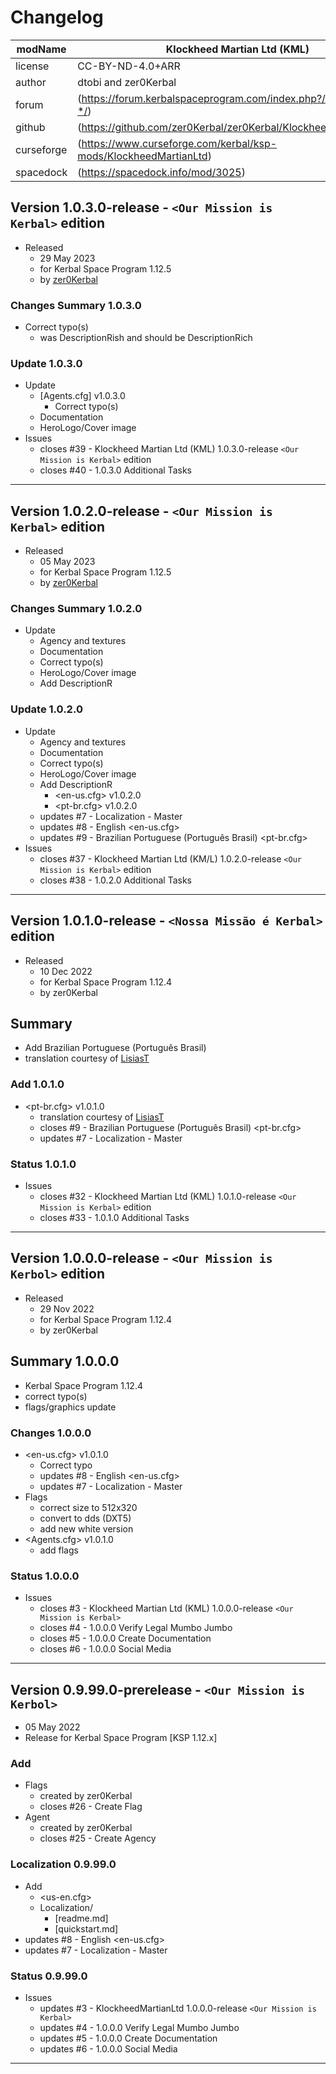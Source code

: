 # Changelog  
  
| modName    | Klockheed Martian Ltd (KML)                                       |
| ---------- | ----------------------------------------------------------------- |
| license    | CC-BY-ND-4.0+ARR                                                  |
| author     | dtobi and zer0Kerbal                                              |
| forum      | (https://forum.kerbalspaceprogram.com/index.php?/topic/207651-*/) |
| github     | (https://github.com/zer0Kerbal/zer0Kerbal/KlockheedMartianLtd)    |
| curseforge | (https://www.curseforge.com/kerbal/ksp-mods/KlockheedMartianLtd)  |
| spacedock  | (https://spacedock.info/mod/3025)                                 |

## Version 1.0.3.0-release - `<Our Mission is Kerbal>` edition

* Released
  * 29 May 2023
  * for Kerbal Space Program 1.12.5
  * by [zer0Kerbal](https://github.com/zer0Kerbal)

### Changes Summary 1.0.3.0

* Correct typo(s)
  * was DescriptionRish and should be DescriptionRich

### Update 1.0.3.0

* Update
  * [Agents.cfg] v1.0.3.0
    * Correct typo(s)
  * Documentation
  * HeroLogo/Cover image
* Issues
  * closes #39 - Klockheed Martian Ltd (KML) 1.0.3.0-release `<Our Mission is Kerbal>` edition
  * closes #40 - 1.0.3.0 Additional Tasks

---

## Version 1.0.2.0-release - `<Our Mission is Kerbal>` edition

* Released
  * 05 May 2023
  * for Kerbal Space Program 1.12.5
  * by [zer0Kerbal](https://github.com/zer0Kerbal)

### Changes Summary 1.0.2.0

* Update
  * Agency and textures
  * Documentation
  * Correct typo(s)
  * HeroLogo/Cover image
  * Add DescriptionR

### Update 1.0.2.0

* Update
  * Agency and textures
  * Documentation
  * Correct typo(s)
  * HeroLogo/Cover image
  * Add DescriptionR
    * <en-us.cfg> v1.0.2.0
    * <pt-br.cfg> v1.0.2.0
  * updates #7 - Localization - Master
  * updates #8 - English <en-us.cfg>
  * updates #9 - Brazilian Portuguese (Português Brasil) <pt-br.cfg>
* Issues
  * closes #37 - Klockheed Martian Ltd (KM/L) 1.0.2.0-release `<Our Mission is Kerbal>` edition
  * closes #38 - 1.0.2.0 Additional Tasks

---

## Version 1.0.1.0-release - `<Nossa Missão é Kerbal>` edition

* Released
  * 10 Dec 2022
  * for Kerbal Space Program 1.12.4
  * by zer0Kerbal

## Summary

* Add Brazilian Portuguese (Português Brasil)
* translation courtesy of [LisiasT](https://github.com/net-lisias-ksp)

### Add 1.0.1.0

* <pt-br.cfg> v1.0.1.0
  * translation courtesy of [LisiasT](https://github.com/net-lisias-ksp)
  * closes #9 - Brazilian Portuguese (Português Brasil) <pt-br.cfg>
  * updates #7 - Localization - Master

### Status 1.0.1.0

* Issues
  * closes #32 - Klockheed Martian Ltd (KML) 1.0.1.0-release `<Our Mission is Kerbal>` edition
  * closes #33 - 1.0.1.0 Additional Tasks

---

## Version 1.0.0.0-release - `<Our Mission is Kerbol>` edition

* Released
  * 29 Nov 2022
  * for Kerbal Space Program 1.12.4
  * by zer0Kerbal

## Summary 1.0.0.0

* Kerbal Space Program 1.12.4
* correct typo(s)
* flags/graphics update

### Changes 1.0.0.0

* <en-us.cfg> v1.0.1.0
  * Correct typo
  * updates #8 - English <en-us.cfg>
  * updates #7 - Localization - Master
* Flags
  * correct size to 512x320
  * convert to dds (DXT5)
  * add new white version
* <Agents.cfg> v1.0.1.0
  * add flags

### Status 1.0.0.0

* Issues
  * closes #3 - Klockheed Martian Ltd (KML) 1.0.0.0-release `<Our Mission is Kerbal>`
  * closes #4 - 1.0.0.0 Verify Legal Mumbo Jumbo
  * closes #5 - 1.0.0.0 Create Documentation
  * closes #6 - 1.0.0.0 Social Media

---

## Version 0.9.99.0-prerelease - `<Our Mission is Kerbol>`

* 05 May 2022  
* Release for Kerbal Space Program [KSP 1.12.x]

### Add

* Flags
  * created by zer0Kerbal
  * closes #26 - Create Flag
* Agent
  * created by zer0Kerbal
  * closes #25 - Create Agency

### Localization 0.9.99.0

* Add
  * <us-en.cfg>
  * Localization/
    * [readme.md]
    * [quickstart.md]
* updates #8 - English <en-us.cfg>
* updates #7 - Localization - Master

### Status 0.9.99.0

* Issues
  * updates #3 - KlockheedMartianLtd 1.0.0.0-release `<Our Mission is Kerbal>`
  * updates #4 - 1.0.0.0 Verify Legal Mumbo Jumbo
  * updates #5 - 1.0.0.0 Create Documentation
  * updates #6 - 1.0.0.0 Social Media

---
